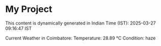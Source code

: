 # My Project

This content is dynamically generated in Indian Time (IST): 2025-03-27 09:16:47 IST


Current Weather in Coimbatore:
Temperature: 28.89 °C
Condition: haze
